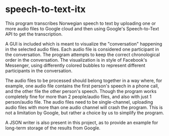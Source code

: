 # speech-to-text-itx

This program transcribes Norwegian speech to text by uploading one or more audio files to Google cloud and then using Google's Speech-to-Text API to get the transcription.

A GUI is included which is meant to visualize the "conversation" happening in the selected audio files. Each audio file is considered one participant in the conversation. The program attempts to keep the correct chronological order in the conversation. The visualization is in style of Facebook's Messenger, using differently colored bubbles to represent different participants in the conversation.

The audio files to be processed should belong together in a way where, for example, one audio file contains the first person's speech in a phone call, and the other file the other person's speech. Though the program works completely fine for more than 2 people/audio files, and also with just 1 person/audio file. The audio files need to be single-channel, uploading audio files with more than one audio channel will crash the program. This is not a limitation by Google, but rather a choice by us to simplify the program.

A JSON writer is also present in this project, as to provide an example for long-term storage of the results from Google.
